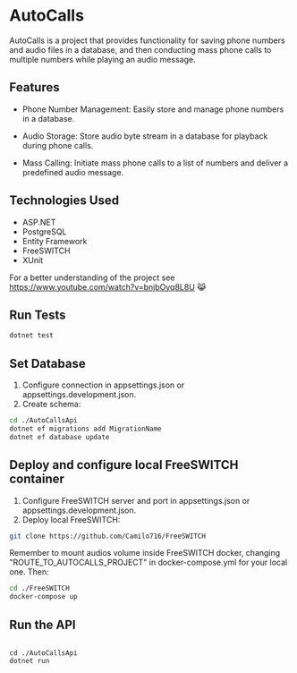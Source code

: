 # AutoCalls

AutoCalls is a project that provides functionality for saving phone numbers and audio files in a database, and then conducting mass phone calls to multiple numbers while playing an audio message.

## Features

- Phone Number Management: Easily store and manage phone numbers in a database.

- Audio Storage: Store audio byte stream in a database for playback during phone calls.

- Mass Calling: Initiate mass phone calls to a list of numbers and deliver a predefined audio message.

## Technologies Used

- ASP.NET
- PostgreSQL
- Entity Framework
- FreeSWITCH
- XUnit

For a better understanding of the project see <https://www.youtube.com/watch?v=bnjbOyq8L8U> 😹

## Run Tests

``` bash
dotnet test
```

## Set Database

1. Configure connection in appsettings.json or appsettings.development.json.
2. Create schema:

``` bash
cd ./AutoCallsApi 
dotnet ef migrations add MigrationName
dotnet ef database update
```

## Deploy and configure local FreeSWITCH container

1. Configure FreeSWITCH server and port in appsettings.json or appsettings.development.json.
2. Deploy local FreeSWITCH:

```bash
git clone https://github.com/Camilo716/FreeSWITCH
```

Remember to mount audios volume inside FreeSWITCH docker, changing "ROUTE_TO_AUTOCALLS_PROJECT" in docker-compose.yml  for your local one. Then:

```bash
cd ./FreeSWITCH
docker-compose up
```


## Run the API
```

cd ./AutoCallsApi
dotnet run
```
